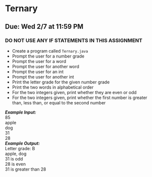 # Ternary

## Due: Wed 2/7 at 11:59 PM

### DO NOT USE ANY IF STATEMENTS IN THIS ASSIGNMENT

- Create a program called `Ternary.java`
- Prompt the user for a number grade
- Prompt the user for a word
- Prompt the user for another word
- Prompt the user for an int
- Prompt the user for another int
- Print the letter grade for the given number grade
- Print the two words in alphabetical order
- For the two integers given, print whether they are even or odd
- For the two integers given, print whether the first number is greater than, less than, or equal to the second number

***Example Input:***\
85\
apple\
dog\
31\
28\
***Example Output:***\
Letter grade: B\
apple, dog\
31 is odd\
28 is even\
31 is greater than 28
